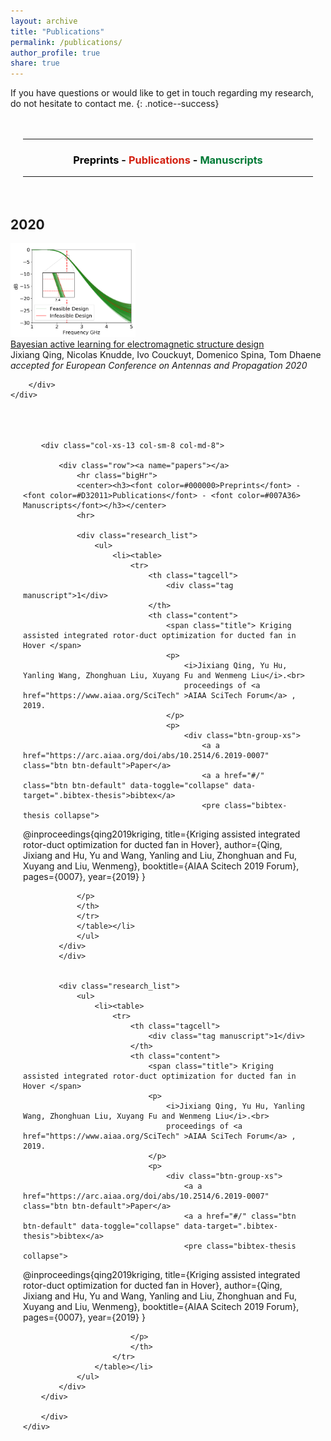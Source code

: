 ```yaml
---
layout: archive
title: "Publications"
permalink: /publications/
author_profile: true
share: true
---
```


If you have questions or would like to get in touch regarding my research, do not hesitate to contact me.
{: .notice--success}

<div class="container">
    <div class="row" style="padding:20px">
        <div class="col-xs-13 col-sm-8 col-md-8">
            <div class="row"><a name="papers"></a>
                <hr class="bigHr">
                <center><h3><font color=#000000>Preprints</font> - <font color=#D32011>Publications</font> - <font color=#007A36> Manuscripts</font></h3></center>
                <hr>
            </div>
        </div>
    </div>
</div>

## 2020

<div class="publication">
    <link rel="stylesheet" href="/assets/css/my.css">
    <div class="img"><a href=""><img class="img_responsive" src="https://github.com/TsingQAQ/Image-Lib/blob/master/figure_for_pwebsite/EM.png?raw=true" width="200" height="150"></a></div>
    <div class="text">
        <div class="title"><a name="xiaICLR2019" href="http://lis.csail.mit.edu/pubs/xia-iclr19.pdf">Bayesian active learning for electromagnetic
            structure design</a></div>
        <div class="authors">Jixiang Qing, Nicolas Knudde, Ivo Couckuyt, Domenico Spina, Tom Dhaene
        </div>
        <div>
            <em>accepted for European Conference on Antennas and Propagation 2020</em>
            <br>

        </div>
    </div>
</div>
<br>


<div class="container">
    <div class="row" style="padding:20px">

        <div class="col-xs-13 col-sm-8 col-md-8">

            <div class="row"><a name="papers"></a>
                <hr class="bigHr">
                <center><h3><font color=#000000>Preprints</font> - <font color=#D32011>Publications</font> - <font color=#007A36> Manuscripts</font></h3></center>
                <hr>

                <div class="research_list">
                    <ul>
                        <li><table>
                            <tr>
                                <th class="tagcell">
                                    <div class="tag manuscript">1</div>
                                </th>
                                <th class="content">
                                    <span class="title"> Kriging assisted integrated rotor-duct optimization for ducted fan in Hover </span>
                                    <p>
                                        <i>Jixiang Qing, Yu Hu, Yanling Wang, Zhonghuan Liu, Xuyang Fu and Wenmeng Liu</i>.<br>
                                        proceedings of <a href="https://www.aiaa.org/SciTech" >AIAA SciTech Forum</a> , 2019.
                                    </p>
                                    <p>
                                        <div class="btn-group-xs">
                                            <a a href="https://arc.aiaa.org/doi/abs/10.2514/6.2019-0007" class="btn btn-default">Paper</a>
                                            <a a href="#/" class="btn btn-default" data-toggle="collapse" data-target=".bibtex-thesis">bibtex</a>
                                            <pre class="bibtex-thesis collapse">
@inproceedings{qing2019kriging,
  title={Kriging assisted integrated rotor-duct optimization for ducted fan in Hover},
  author={Qing, Jixiang and Hu, Yu and Wang, Yanling and Liu, Zhonghuan and Fu, Xuyang and Liu, Wenmeng},
  booktitle={AIAA Scitech 2019 Forum},
  pages={0007},
  year={2019}
}
              </pre><br><p>

                </p>
                </th>
                </tr>
                </table></li>
                </ul>
            </div>
            </div>


            <div class="research_list">
                <ul>
                    <li><table>
                        <tr>
                            <th class="tagcell">
                                <div class="tag manuscript">1</div>
                            </th>
                            <th class="content">
                                <span class="title"> Kriging assisted integrated rotor-duct optimization for ducted fan in Hover </span>
                                <p>
                                    <i>Jixiang Qing, Yu Hu, Yanling Wang, Zhonghuan Liu, Xuyang Fu and Wenmeng Liu</i>.<br>
                                    proceedings of <a href="https://www.aiaa.org/SciTech" >AIAA SciTech Forum</a> , 2019.
                                </p>
                                <p>
                                    <div class="btn-group-xs">
                                        <a a href="https://arc.aiaa.org/doi/abs/10.2514/6.2019-0007" class="btn btn-default">Paper</a>
                                        <a a href="#/" class="btn btn-default" data-toggle="collapse" data-target=".bibtex-thesis">bibtex</a>
                                        <pre class="bibtex-thesis collapse">
@inproceedings{qing2019kriging,
  title={Kriging assisted integrated rotor-duct optimization for ducted fan in Hover},
  author={Qing, Jixiang and Hu, Yu and Wang, Yanling and Liu, Zhonghuan and Fu, Xuyang and Liu, Wenmeng},
  booktitle={AIAA Scitech 2019 Forum},
  pages={0007},
  year={2019}
}
              </pre><br><p>

                            </p>
                            </th>
                        </tr>
                    </table></li>
                </ul>
            </div>
        </div>

        </div>
    </div>
